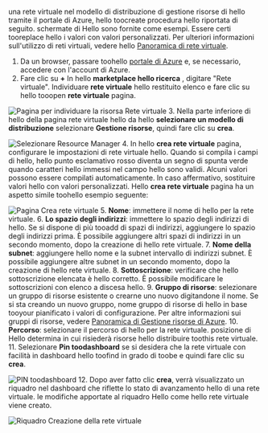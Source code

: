 una rete virtuale nel modello di distribuzione di gestione risorse di hello tramite il portale di Azure, hello toocreate procedura hello riportata di seguito. schermate di Hello sono fornite come esempi. Essere certi tooreplace hello i valori con valori personalizzati. Per ulteriori informazioni sull'utilizzo di reti virtuali, vedere hello [Panoramica di rete virtuale](../articles/virtual-network/virtual-networks-overview.md).

1. Da un browser, passare toohello [portale di Azure](http://portal.azure.com) e, se necessario, accedere con l'account di Azure.
2. Fare clic su **+** In hello **marketplace hello ricerca** , digitare "Rete virtuale". Individuare **rete virtuale** hello restituito elenco e fare clic su hello tooopen **rete virtuale** pagina.

  ![Pagina per individuare la risorsa Rete virtuale](./media/vpn-gateway-basic-vnet-rm-portal-include/newvnetportal700.png "Pagina per individuare la risorsa Rete virtuale")
3. Nella parte inferiore di hello della pagina rete virtuale hello da hello **selezionare un modello di distribuzione** selezionare **Gestione risorse**, quindi fare clic su **crea**.

  ![Selezionare Resource Manager](./media/vpn-gateway-basic-vnet-rm-portal-include/resourcemanager250.png "Selezionare Resource Manager")
4. In hello **crea rete virtuale** pagina, configurare le impostazioni di rete virtuale hello. Quando si compila i campi di hello, hello punto esclamativo rosso diventa un segno di spunta verde quando caratteri hello immessi nel campo hello sono validi. Alcuni valori possono essere compilati automaticamente. In caso affermativo, sostituire valori hello con valori personalizzati. Hello **crea rete virtuale** pagina ha un aspetto simile toohello esempio seguente:

  ![Pagina Crea rete virtuale](./media/vpn-gateway-basic-vnet-rm-portal-include/createvnet300.png "Pagina Crea rete virtuale")
5. **Nome**: immettere il nome di hello per la rete virtuale.
6. **Lo spazio degli indirizzi**: immettere lo spazio degli indirizzi di hello. Se si dispone di più tooadd di spazi di indirizzi, aggiungere lo spazio degli indirizzi prima. È possibile aggiungere altri spazi di indirizzi in un secondo momento, dopo la creazione di hello rete virtuale.
7. **Nome della subnet**: aggiungere hello nome e la subnet intervallo di indirizzi subnet. È possibile aggiungere altre subnet in un secondo momento, dopo la creazione di hello rete virtuale.
8. **Sottoscrizione**: verificare che hello sottoscrizione elencata è hello corretto. È possibile modificare le sottoscrizioni con elenco a discesa hello.
9. **Gruppo di risorse**: selezionare un gruppo di risorse esistente o crearne uno nuovo digitandone il nome. Se si sta creando un nuovo gruppo, nome gruppo di risorse di hello in base tooyour pianificato i valori di configurazione. Per altre informazioni sui gruppi di risorse, vedere [Panoramica di Gestione risorse di Azure](../articles/azure-resource-manager/resource-group-overview.md#resource-groups).
10. **Percorso**: selezionare il percorso di hello per la rete virtuale. posizione di Hello determina in cui risiederà risorse hello distribuire toothis rete virtuale.
11. Selezionare **Pin toodashboard** se si desidera che la rete virtuale con facilità in dashboard hello toofind in grado di toobe e quindi fare clic su **crea**.

 ![PIN toodashboard](./media/vpn-gateway-basic-vnet-rm-portal-include/pintodashboard150.png "toodashboard pin")
12. Dopo aver fatto clic **crea**, verrà visualizzato un riquadro nel dashboard che riflette lo stato di avanzamento hello di una rete virtuale. le modifiche apportate al riquadro Hello come hello rete virtuale viene creato.

  ![Riquadro Creazione della rete virtuale](./media/vpn-gateway-basic-vnet-rm-portal-include/deploying150.png "Riquadro Creazione della rete virtuale")